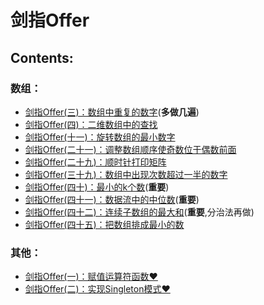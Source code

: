 # 剑指Offer

## **Contents:**
### 数组：

* [剑指Offer(三)：数组中重复的数字](./DuplicationInArray/README.md)(**多做几遍**)
* [剑指Offer(四)：二维数组中的查找](./FindInPartiallySortedMatrix/README.md)
* [剑指Offer(十一)：旋转数组的最小数字](./MinNumberInRotatedArray/README.md)
* [剑指Offer(二十一)：调整数组顺序使奇数位于偶数前面](./ReorderArray/README.md)
* [剑指Offer(二十九)：顺时针打印矩阵](./PrintMatrix/README.md)
* [剑指Offer(三十九)：数组中出现次数超过一半的数字](./MoreThanHalfNumber/README.md)
* [剑指Offer(四十)：最小的k个数](./KLeastNumbers/README.md)(**重要**)
* [剑指Offer(四十一)：数据流中的中位数](./StreamMedian/README.md)(**重要**)
* [剑指Offer(四十二)：连续子数组的最大和](./GreatestSumOfSubarrays/README.md)(**重要**,分治法再做)
* [剑指Offer(四十五)：把数组排成最小的数](./SortArrayForMinNumber/README.md)
### 其他：
* [剑指Offer(一)：赋值运算符函数&hearts;](./CMyString/README.md)
* [剑指Offer(二)：实现Singleton模式&hearts;](./Singleton/README.md) 
